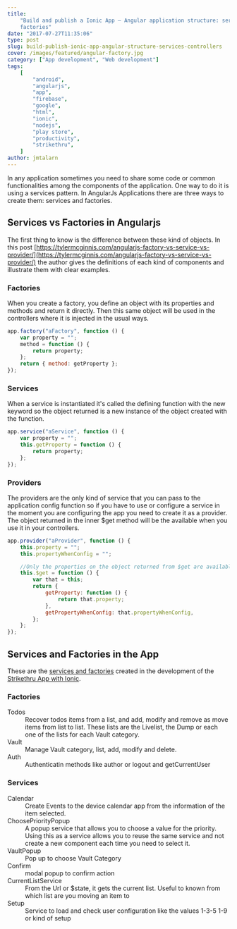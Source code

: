 ```yaml
---
title:
    "Build and publish a Ionic App – Angular application structure: services and
    factories"
date: "2017-07-27T11:35:06"
type: post
slug: build-publish-ionic-app-angular-structure-services-controllers
cover: /images/featured/angular-factory.jpg
category: ["App development", "Web development"]
tags:
    [
        "android",
        "angularjs",
        "app",
        "firebase",
        "google",
        "html",
        "ionic",
        "nodejs",
        "play store",
        "productivity",
        "strikethru",
    ]
author: jmtalarn
---
```


In any application sometimes you need to share some code or common functionalities among the components of the application. One way to do it is using a services pattern. In AngularJs Applications there are three ways to create them: services and factories.

<!--more-->
<h2>Services vs Factories in Angularjs</h2>

The first thing to know is the difference between these kind of objects. In this post [https://tylermcginnis.com/angularjs-factory-vs-service-vs-provider/](https://tylermcginnis.com/angularjs-factory-vs-service-vs-provider/) the author gives the definitions of each kind of components and illustrate them with clear examples.

<h3>Factories</h3>
When you create a factory, you define an object with its properties and methods and return it directly. Then this same object will be used in the controllers where it is injected in the usual ways.

```javascript
app.factory("aFactory", function () {
	var property = "";
	method = function () {
		return property;
	};
	return { method: getProperty };
});
```

<h3>Services</h3>
When a service is instantiated it's called the defining function with the new keyword so the object returned is a new instance of the object created with the function.

```javascript
app.service("aService", function () {
	var property = "";
	this.getProperty = function () {
		return property;
	};
});
```

<h3>Providers</h3>
The providers are the only kind of service that you can pass to the application config function so if you have to use or configure a service in the moment you are configuring the app you need to create it as a provider. The object returned in the inner $get method will be the available when you use it in your controllers.

```javascript
app.provider("aProvider", function () {
	this.property = "";
	this.propertyWhenConfig = "";

	//Only the properties on the object returned from $get are available in the controller.
	this.$get = function () {
		var that = this;
		return {
			getProperty: function () {
				return that.property;
			},
			getPropertyWhenConfig: that.propertyWhenConfig,
		};
	};
});
```

<h2>Services and Factories in the App</h2>

These are the [services and factories](https://github.com/jmtalarn/strikethru/blob/master/www/js/services.js)</a> created in the development of the [Strikethru App with Ionic](http://blog.jmtalarn.com/build-publish-ionic-app-i-idea/).

<h3>Factories</h3>
<dl>
<dt>Todos</dt>
<dd>Recover todos items from a list, and add, modify and remove as move items from list to list. These lists are the Livelist, the Dump or each one of the lists for each Vault category.</dd>
<dt>Vault</dt>
<dd>Manage Vault category, list, add, modify and delete.</dd>
<dt>Auth</dt>
<dd>Authenticatin methods like author or logout and getCurrentUser</dd>
</dl>
<h3>Services</h3>
<dl>
<dt>Calendar</dt>
<dd>Create Events to the device calendar app from the information of the item selected.</dd>
<dt>ChoosePriorityPopup</dt>
<dd>A popup service that allows you to choose a value for the priority. Using this as a service allows you to reuse the same service and not create a new component each time you need to select it.</dd>
<dt>VaultPopup</dt>
<dd>Pop up to choose Vault Category</dd>
<dt>Confirm</dt>
<dd>modal popup to confirm action</dd>
<dt>CurrentListService</dt>
<dd>From the Url or $state, it gets the current list. Useful to known from which list are you moving an item to</dd>
<dt>Setup</dt>
<dd>Service to load and check user configuration like the values 1-3-5 1-9 or kind of setup</dd>
</dl>
